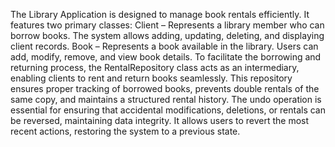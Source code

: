 The Library Application is designed to manage book rentals efficiently. It features two primary classes:
Client – Represents a library member who can borrow books. The system allows adding, updating, deleting, and displaying client records.
Book – Represents a book available in the library. Users can add, modify, remove, and view book details.
To facilitate the borrowing and returning process, the RentalRepository class acts as an intermediary, enabling clients to rent and return books seamlessly. This repository ensures proper tracking of borrowed books, prevents double rentals of the same copy, and maintains a structured rental history.
The undo operation is essential for ensuring that accidental modifications, deletions, or rentals can be reversed, maintaining data integrity. It allows users to revert the most recent actions, restoring the system to a previous state.
